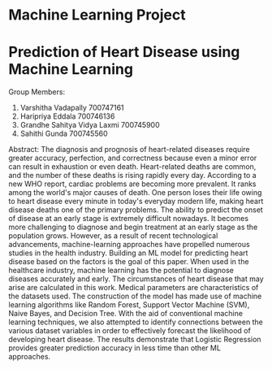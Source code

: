 # Machine Learning Project

# Prediction of Heart Disease using Machine Learning

Group Members:

1. Varshitha Vadapally
      700747161
2. Haripriya Eddala
      700746136
3. Grandhe Sahitya Vidya Laxmi
      700745900
4. Sahithi Gunda
      700745560

Abstract: The diagnosis and prognosis of heart-related diseases require greater accuracy, perfection, and correctness because even a minor error can result in exhaustion or even death. Heart-related deaths are common, and the number of these deaths is rising rapidly every day. According to a new WHO report, cardiac problems are becoming more prevalent. It ranks among the world's major causes of death. One person loses their life owing to heart disease every minute in today's everyday modern life, making heart disease deaths one of the primary problems. The ability to predict the onset of disease at an early stage is extremely difficult nowadays. It becomes more challenging to diagnose and begin treatment at an early stage as the population grows. However, as a result of recent technological advancements, machine-learning approaches have propelled numerous studies in the health industry. Building an ML model for predicting heart disease based on the factors is the goal of this paper. When used in the healthcare industry, machine learning has the potential to diagnose diseases accurately and early. The circumstances of heart disease that may arise are calculated in this work. Medical parameters are characteristics of the datasets used. The construction of the model has made use of machine learning algorithms like Random Forest, Support Vector Machine (SVM), Naive Bayes, and Decision Tree. With the aid of conventional machine learning techniques, we also attempted to identify connections between the various dataset variables in order to effectively forecast the likelihood of developing heart disease. The results demonstrate that Logistic Regression provides greater prediction accuracy in less time than other ML approaches. 

